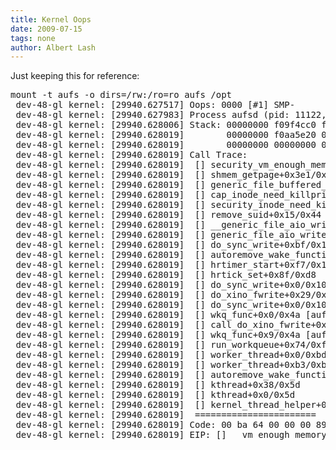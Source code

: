 ```yaml
---
title: Kernel Oops
date: 2009-07-15
tags: none
author: Albert Lash
---
```

Just keeping this for reference:

 <pre>mount -t aufs -o dirs=/rw:/ro=ro aufs /opt
 dev-48-gl kernel: [29940.627517] Oops: 0000 [#1] SMP-
 dev-48-gl kernel: [29940.627983] Process aufsd (pid: 11122, ti=f0aa4000 task=f086aca0 task.ti=f0aa4000)
 dev-48-gl kernel: [29940.628006] Stack: 00000000 f09f4cc0 f0ad0aa8 f0ad0ac0 00000000 c01b934d c016f8ff 01000000-
 dev-48-gl kernel: [29940.628019]        00000000 f0aa5e20 00000000 f0ad0b08 01000000 f0ad0bb4 001200d2 00000000-
 dev-48-gl kernel: [29940.628019]        00000000 00000000 00000000 00001000 00000000 00000000 00001000 c0157504-
 dev-48-gl kernel: [29940.628019] Call Trace:
 dev-48-gl kernel: [29940.628019]  [<c01b934d>] security_vm_enough_memory+0x17/0x18
 dev-48-gl kernel: [29940.628019]  [<c016f8ff>] shmem_getpage+0x3e1/0x55e
 dev-48-gl kernel: [29940.628019]  [<c0157504>] generic_file_buffered_write+0xef/0x553
 dev-48-gl kernel: [29940.628019]  [<c01cbc4a>] cap_inode_need_killpriv+0x25/0x35
 dev-48-gl kernel: [29940.628019]  [<c01b94a8>] security_inode_need_killpriv+0xc/0xd
 dev-48-gl kernel: [29940.628019]  [<c01564e9>] remove_suid+0x15/0x44
 dev-48-gl kernel: [29940.628019]  [<c0157dd0>] __generic_file_aio_write_nolock+0x468/0x4cb
 dev-48-gl kernel: [29940.628019]  [<c0157e85>] generic_file_aio_write+0x52/0xa9
 dev-48-gl kernel: [29940.628019]  [<c017410a>] do_sync_write+0xbf/0x100
 dev-48-gl kernel: [29940.628019]  [<c01318dc>] autoremove_wake_function+0x0/0x2d
 dev-48-gl kernel: [29940.628019]  [<c0134356>] hrtimer_start+0xf7/0x110
 dev-48-gl kernel: [29940.628019]  [<c011d3d2>] hrtick_set+0x8f/0xd8
 dev-48-gl kernel: [29940.628019]  [<c017404b>] do_sync_write+0x0/0x100
 dev-48-gl kernel: [29940.628019]  [<f8b4331d>] do_xino_fwrite+0x29/0x47 [aufs]
 dev-48-gl kernel: [29940.628019]  [<c017404b>] do_sync_write+0x0/0x100
 dev-48-gl kernel: [29940.628019]  [<f8b45df2>] wkq_func+0x0/0x4a [aufs]
 dev-48-gl kernel: [29940.628019]  [<f8b43355>] call_do_xino_fwrite+0x1a/0x21 [aufs]
 dev-48-gl kernel: [29940.628019]  [<f8b45dfb>] wkq_func+0x9/0x4a [aufs]
 dev-48-gl kernel: [29940.628019]  [<c012ef4e>] run_workqueue+0x74/0xf2
 dev-48-gl kernel: [29940.628019]  [<c012f629>] worker_thread+0x0/0xbd
 dev-48-gl kernel: [29940.628019]  [<c012f6dc>] worker_thread+0xb3/0xbd
 dev-48-gl kernel: [29940.628019]  [<c01318dc>] autoremove_wake_function+0x0/0x2d
 dev-48-gl kernel: [29940.628019]  [<c013181b>] kthread+0x38/0x5d
 dev-48-gl kernel: [29940.628019]  [<c01317e3>] kthread+0x0/0x5d
 dev-48-gl kernel: [29940.628019]  [<c01044f3>] kernel_thread_helper+0x7/0x10
 dev-48-gl kernel: [29940.628019]  =======================
 dev-48-gl kernel: [29940.628019] Code: 00 ba 64 00 00 00 89 d5 31 d2 29 c3 0f af 1d 20 5f 35 c0 89 d8 f7 f5 85 ff 89 c1 75 05 c1 e8 05 29 c1 8b 14 24 03 0d 24 05 41 c0 &lt;8b&gt; 42 64
 dev-48-gl kernel: [29940.628019] EIP: [<c0167087>] __vm_enough_memory+0xb3/0xdb SS:ESP 0068:f0aa5d4c
</c0167087></c01044f3></c01317e3></c013181b></c01318dc></c012f6dc></c012f629></c012ef4e></f8b45dfb></f8b43355></f8b45df2></c017404b></f8b4331d></c017404b></c011d3d2></c0134356></c01318dc></c017410a></c0157e85></c0157dd0></c01564e9></c01b94a8></c01cbc4a></c0157504></c016f8ff></c01b934d></pre>

